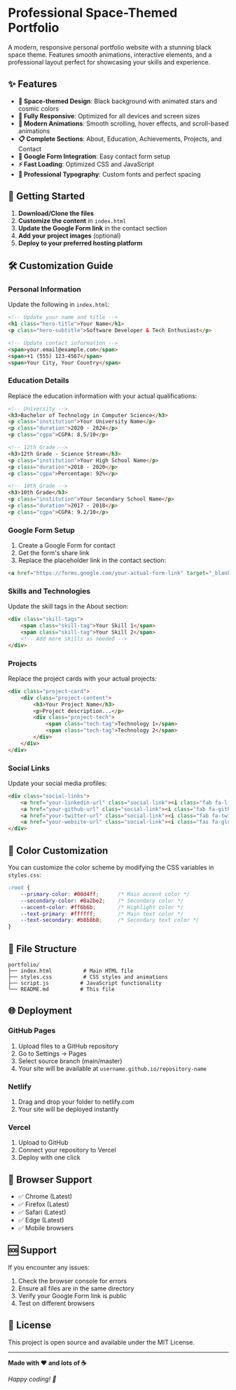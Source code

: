 # Professional Space-Themed Portfolio

A modern, responsive personal portfolio website with a stunning black space theme. Features smooth animations, interactive elements, and a professional layout perfect for showcasing your skills and experience.

## ✨ Features

- **🌌 Space-themed Design**: Black background with animated stars and cosmic colors
- **📱 Fully Responsive**: Optimized for all devices and screen sizes
- **🎯 Modern Animations**: Smooth scrolling, hover effects, and scroll-based animations
- **📋 Complete Sections**: About, Education, Achievements, Projects, and Contact
- **📝 Google Form Integration**: Easy contact form setup
- **⚡ Fast Loading**: Optimized CSS and JavaScript
- **🎨 Professional Typography**: Custom fonts and perfect spacing

## 🚀 Getting Started

1. **Download/Clone the files**
2. **Customize the content** in `index.html`
3. **Update the Google Form link** in the contact section
4. **Add your project images** (optional)
5. **Deploy to your preferred hosting platform**

## 🛠️ Customization Guide

### Personal Information
Update the following in `index.html`:

```html
<!-- Update your name and title -->
<h1 class="hero-title">Your Name</h1>
<p class="hero-subtitle">Software Developer & Tech Enthusiast</p>

<!-- Update contact information -->
<span>your.email@example.com</span>
<span>+1 (555) 123-4567</span>
<span>Your City, Your Country</span>
```

### Education Details
Replace the education information with your actual qualifications:

```html
<!-- University -->
<h3>Bachelor of Technology in Computer Science</h3>
<p class="institution">Your University Name</p>
<p class="duration">2020 - 2024</p>
<p class="cgpa">CGPA: 8.5/10</p>

<!-- 12th Grade -->
<h3>12th Grade - Science Stream</h3>
<p class="institution">Your High School Name</p>
<p class="duration">2018 - 2020</p>
<p class="cgpa">Percentage: 92%</p>

<!-- 10th Grade -->
<h3>10th Grade</h3>
<p class="institution">Your Secondary School Name</p>
<p class="duration">2017 - 2018</p>
<p class="cgpa">CGPA: 9.2/10</p>
```

### Google Form Setup
1. Create a Google Form for contact
2. Get the form's share link
3. Replace the placeholder link in the contact section:

```html
<a href="https://forms.google.com/your-actual-form-link" target="_blank" class="google-form-button">
```

### Skills and Technologies
Update the skill tags in the About section:

```html
<div class="skill-tags">
    <span class="skill-tag">Your Skill 1</span>
    <span class="skill-tag">Your Skill 2</span>
    <!-- Add more skills as needed -->
</div>
```

### Projects
Replace the project cards with your actual projects:

```html
<div class="project-card">
    <div class="project-content">
        <h3>Your Project Name</h3>
        <p>Project description...</p>
        <div class="project-tech">
            <span class="tech-tag">Technology 1</span>
            <span class="tech-tag">Technology 2</span>
        </div>
    </div>
</div>
```

### Social Links
Update your social media profiles:

```html
<div class="social-links">
    <a href="your-linkedin-url" class="social-link"><i class="fab fa-linkedin"></i></a>
    <a href="your-github-url" class="social-link"><i class="fab fa-github"></i></a>
    <a href="your-twitter-url" class="social-link"><i class="fab fa-twitter"></i></a>
    <a href="your-website-url" class="social-link"><i class="fas fa-globe"></i></a>
</div>
```

## 🎨 Color Customization

You can customize the color scheme by modifying the CSS variables in `styles.css`:

```css
:root {
    --primary-color: #00d4ff;      /* Main accent color */
    --secondary-color: #8a2be2;    /* Secondary color */
    --accent-color: #ff6b6b;       /* Highlight color */
    --text-primary: #ffffff;       /* Main text color */
    --text-secondary: #b8b8b8;     /* Secondary text color */
}
```

## 📁 File Structure

```
portfolio/
├── index.html          # Main HTML file
├── styles.css          # CSS styles and animations
├── script.js          # JavaScript functionality
└── README.md          # This file
```

## 🌐 Deployment

### GitHub Pages
1. Upload files to a GitHub repository
2. Go to Settings → Pages
3. Select source branch (main/master)
4. Your site will be available at `username.github.io/repository-name`

### Netlify
1. Drag and drop your folder to netlify.com
2. Your site will be deployed instantly

### Vercel
1. Upload to GitHub
2. Connect your repository to Vercel
3. Deploy with one click

## 📱 Browser Support

- ✅ Chrome (Latest)
- ✅ Firefox (Latest)
- ✅ Safari (Latest)
- ✅ Edge (Latest)
- ✅ Mobile browsers

## 🆘 Support

If you encounter any issues:
1. Check the browser console for errors
2. Ensure all files are in the same directory
3. Verify your Google Form link is public
4. Test on different browsers

## 📄 License

This project is open source and available under the MIT License.

---

**Made with ❤️ and lots of ☕**

*Happy coding! 🚀*